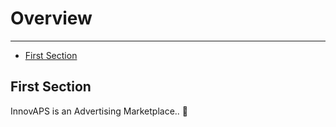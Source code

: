 # Overview

---

- [First Section](#section-1)

<a name="section-1"></a>
## First Section

InnovAPS is an Advertising Marketplace.. 🦊
